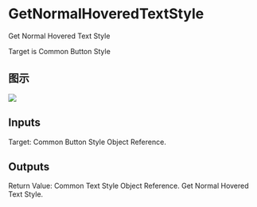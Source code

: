 # GetNormalHoveredTextStyle

Get Normal Hovered Text Style

Target is Common Button Style

## 图示

![]($-20221218-18211199.png)

## Inputs

Target: Common Button Style Object Reference.  

## Outputs

Return Value: Common Text Style Object Reference. Get Normal Hovered Text Style.

